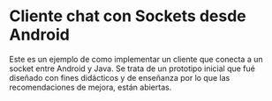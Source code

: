 Cliente chat con Sockets desde Android 
=======

Este es un ejemplo de como implementar un cliente que conecta a un socket entre Android y Java. Se trata de un prototipo inicial que fué diseñado con fines didácticos y de enseñanza por lo que las recomendaciones de mejora, están abiertas.
